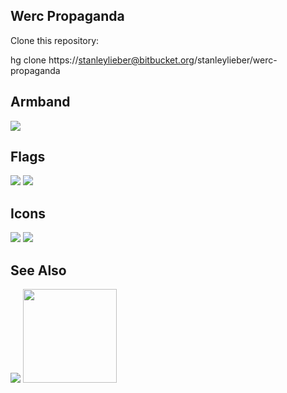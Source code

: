 Werc Propaganda
----------------------------

Clone this repository:

hg clone https://stanleylieber@bitbucket.org/stanleylieber/werc-propaganda

Armband
--------------

<img src="http://plan9.stanleylieber.com:7734/werc/werc-propaganda/jpg/armband01.jpg">

Flags
---------

<img src="http://plan9.stanleylieber.com:7734/werc/werc-propaganda/jpg/flag01.jpg">

<img src="http://plan9.stanleylieber.com:7734/werc/werc-propaganda/jpg/flag02.jpg">

Icons
---------

<img src="http://plan9.stanleylieber.com:7734/werc/werc-propaganda/jpg/icon01.jpg">

<img src="http://plan9.stanleylieber.com:7734/werc/werc-propaganda/jpg/icon02.jpg">

See Also
--------------

<a href="http://www.cafepress.com/massivefictions.74002265" target="_b"><img src="http://images5.cpcache.com/product/74002265v8_150x150_Back.jpg" border="0"></a> 
<a href="http://stanleylieber.livejournal.com/80325.html" target="_b"><img src="http://thegreen.stanleylieber.com/src/1739506722.jpg" border="0" width="150"></a>
